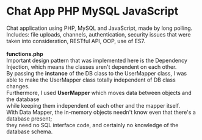 # Chat App PHP MySQL JavaScript
Chat application using PHP, MySQL and JavaScript, made by long polling.<br>
Includes: file uploads, channels, authentication, security issues that were taken into consideration, RESTful API, OOP, use of ES7.<br><br>
<b>functions.php</b><br>
Important design pattern that was implemented here is the Dependency Injection, which means the classes aren't dependent on each other.<br>
By passing the <b>instance</b> of the DB class to the UserMapper class, I was able to make the UserMapper class totally independent of DB class changes.<br>
Furthermore, I used <b>UserMapper</b> which moves data between objects and the database<br>
while keeping them independent of each other and the mapper itself.<br>
With Data Mapper, the in-memory objects needn't know even that there's a database present;<br>
they need no SQL interface code, and certainly no knowledge of the database schema.

